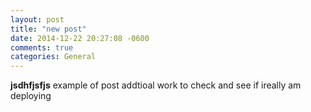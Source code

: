 ```yaml
---
layout: post
title: "new post"
date: 2014-12-22 20:27:08 -0600
comments: true
categories: General
---
```

**jsdhfjsfjs**
example of post addtioal work to check and see if  ireally am deploying